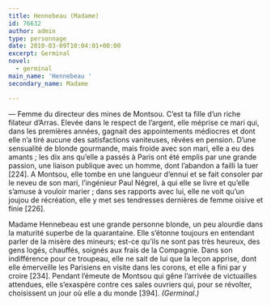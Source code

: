 ```yaml
---
title: Hennebeau (Madame)
id: 76632
author: admin
type: personnage
date: 2010-03-09T10:04:01+00:00
excerpt: Germinal
novel:
  - germinal
main_name: 'Hennebeau '
secondary_name: Madame

---
```

— Femme du directeur des mines de Montsou. C&rsquo;est ta fille d&rsquo;un riche filateur d&rsquo;Arras. Elevée dans le respect de l&rsquo;argent, elle méprise ce mari qui, dans les premières années, gagnait des appointements médiocres et dont elle n&rsquo;a tiré aucune des satisfactions vaniteuses, rêvées en pension. D&rsquo;une sensualité de blonde gourmande, mais froide avec son mari, elle a eu des amants ; les dix ans qu&rsquo;elle a passés à Paris ont été emplis par une grande passion, une liaison publique avec un homme, dont l&rsquo;abandon a failli la tuer [224]. A Montsou, elle tombe en une langueur d&rsquo;ennui et se fait consoler par le neveu de son mari, l&rsquo;ingénieur Paul Négrel, à qui elle se livre et qu&rsquo;elle s&rsquo;amuse à vouloir marier ; dans ses rapports avec lui, elle ne voit qu&rsquo;un joujou de récréation, elle y met ses tendresses dernières de femme oisive et finie [226].

Madame Hennebeau est une grande personne blonde, un peu alourdie dans la maturité superbe de la quarantaine. Elle s&rsquo;étonne toujours en entendant parler de la misère des mineurs; est-ce qu&rsquo;ils ne sont pas très heureux, des gens logés, chauffés, soignés aux frais de la Compagnie. Dans son indifférence pour ce troupeau, elle ne sait de lui que la leçon apprise, dont elle émerveille les Parisiens en visite dans les corons, et elle a fini par y croire [234]. Pendant l&rsquo;émeute de Montsou qui gêne l&rsquo;arrivée de victuailles attendues, elle s&rsquo;exaspère contre ces sales ouvriers qui, pour se révolter, choisissent un jour où elle a du monde [394]. _(Germinal.)_